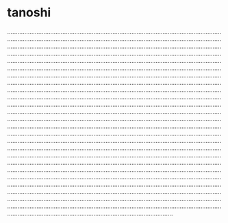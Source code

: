 # tanoshi
............................................................................................................................................................................................................................................................................................................................................................................................................................................................................................................................................................................................................................................................................................................................................................................................................................................................................................................................................................................................................................................................................................................................................................................................................................................................................................................................................................................................................................................................................................................................................................................................................................................................................................................................................................................................................................................................................................................................................................................................................................................................................................................................................................................................................................................................................................................................................................................................................................................................................................................................................................................................................................................................................................................................................................................................................................................................................................................................................................................................................................................................................................................................................................................................................................................................................................................................